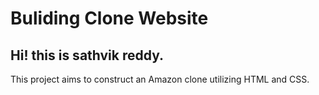 # Buliding Clone Website
<h2>Hi! this is sathvik reddy.</h2>
This project aims to construct an Amazon clone utilizing HTML and CSS.
